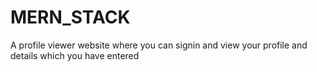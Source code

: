 # MERN_STACK
A profile viewer website where you can signin and view your profile and details which you have entered 
